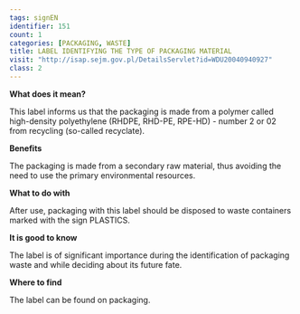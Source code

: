 ```yaml
---
tags: signEN
identifier: 151
count: 1
categories: [PACKAGING, WASTE]
title: LABEL IDENTIFYING THE TYPE OF PACKAGING MATERIAL
visit: "http://isap.sejm.gov.pl/DetailsServlet?id=WDU20040940927"
class: 2
---
```

**What does it mean?**

This label informs us that the packaging is made from a polymer called high-density polyethylene (RHDPE, RHD-PE, RPE-HD) - number 2 or 02 from recycling (so-called recyclate).

**Benefits**

The packaging is made from a secondary raw material, thus avoiding the need to use the primary environmental resources.

**What to do with**

After use, packaging with this label should be disposed to waste containers marked with the sign PLASTICS.

**It is good to know**

The label is of significant importance during the identification of packaging waste and while deciding about its future fate.

**Where to find**

The label can be found on packaging.
